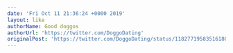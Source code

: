 ```yaml
---
date: 'Fri Oct 11 21:36:24 +0000 2019'
layout: like
authorName: Good doggos
authorUrl: 'https://twitter.com/DoggoDating'
originalPost: 'https://twitter.com/DoggoDating/status/1182771958351618048'
---
```

